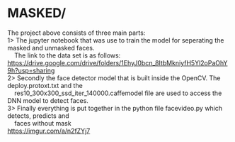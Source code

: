 # MASKED/
The project above consists of three main parts:\
1> The jupyter notebook that was use to train the model for seperating the masked and unmasked faces.\
   &nbsp;&nbsp;&nbsp;&nbsp;The link to the data set is as follows:\
   https://drive.google.com/drive/folders/1EhyJ0bcn_8ItbMkniyfH5Yl2oPaOhY9h?usp=sharing \
2> Secondly the face detector model that is built inside the OpenCV. The deploy.protoxt.txt and the \
   &nbsp;&nbsp;&nbsp;&nbsp;res10_300x300_ssd_iter_140000.caffemodel file are used to access the DNN model to detect faces.\
3> Finally everything is put together in the python file facevideo.py which detects, predicts and\
   &nbsp;&nbsp;&nbsp;&nbsp;faces without mask\
   https://imgur.com/a/n2fZYj7
      
